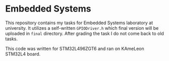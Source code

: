 # Embedded Systems
This repository contains my tasks for Embedded Systems laboratory at university. It utilizes a self-written ```GPIODriver.h``` which final version will be uploaded in ```final``` directory. After grading the task I do not come back to old tasks.

This code was written for STM32L496ZGT6 and ran on KAmeLeon STM32L4 board.
